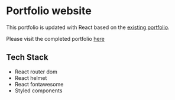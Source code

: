 # Portfolio website

This portfolio is updated with React based on the [existing portfolio](https://github.com/aanmeba/Portfolio-Website).

Please visit the completed portfolio [here](https://jungah.netlify.app/)

## Tech Stack

- React router dom
- React helmet
- React fontawesome
- Styled components
